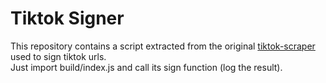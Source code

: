 # Tiktok Signer
This repository contains a script extracted from the original [tiktok-scraper](https://github.com/fadytaher/tiktok-scraper/) used to sign tiktok urls. \
Just import build/index.js and call its sign function (log the result).